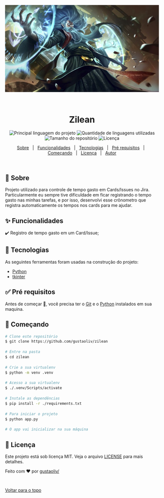 <div align="center" id="top"> 
  <div align="center" id="top"> 
    <img src="Images/zilean_wallpapper.jpg" alt="print"/>
  </div>

  &#xa0;

  <!-- <a href="https://zilean.netlify.com">Demo</a> -->
</div>

<h1 align="center">Zilean</h1>

<p align="center">
  <img alt="Principal linguagem do projeto" src="https://img.shields.io/github/languages/top/gustaoliv/zilean?color=56BEB8">

  <img alt="Quantidade de linguagens utilizadas" src="https://img.shields.io/github/languages/count/gustaoliv/zilean?color=56BEB8">

  <img alt="Tamanho do repositório" src="https://img.shields.io/github/repo-size/gustaoliv/zilean?color=56BEB8">

  <img alt="Licença" src="https://img.shields.io/github/license/gustaoliv/zilean?color=56BEB8">

  <!-- <img alt="Github issues" src="https://img.shields.io/github/issues/gustaoliv/zilean?color=56BEB8" /> -->

  <!-- <img alt="Github forks" src="https://img.shields.io/github/forks/gustaoliv/zilean?color=56BEB8" /> -->

  <!-- <img alt="Github stars" src="https://img.shields.io/github/stars/gustaoliv/zilean?color=56BEB8" /> -->
</p>

<!-- Status -->

<!-- <h4 align="center"> 
	🚧  Zilean 🚀 Em construção...  🚧
</h4> 

<hr> -->

<p align="center">
  <a href="#dart-sobre">Sobre</a> &#xa0; | &#xa0; 
  <a href="#sparkles-funcionalidades">Funcionalidades</a> &#xa0; | &#xa0;
  <a href="#rocket-tecnologias">Tecnologias</a> &#xa0; | &#xa0;
  <a href="#white_check_mark-pré-requisitos">Pré requisitos</a> &#xa0; | &#xa0;
  <a href="#checkered_flag-começando">Começando</a> &#xa0; | &#xa0;
  <a href="#memo-licença">Licença</a> &#xa0; | &#xa0;
  <a href="https://github.com/gustaoliv/" target="_blank">Autor</a>
</p>

<br>

## :dart: Sobre ##

Projeto utilizado para controle de tempo gasto em Cards/Issues no Jira.
Particularmente eu sempre tive dificuldade em ficar registrando o tempo gasto nas minhas tarefas, e por isso, desenvolvi esse crônometro que registra automaticamente os tempos nos cards para me ajudar.

## :sparkles: Funcionalidades ##

:heavy_check_mark: Registro de tempo gasto em um Card/Issue;

## :rocket: Tecnologias ##

As seguintes ferramentas foram usadas na construção do projeto:

- [Python](https://www.python.org/)
- [tkinter](https://docs.python.org/3/library/tkinter.html)

## :white_check_mark: Pré requisitos ##

Antes de começar :checkered_flag:, você precisa ter o [Git](https://git-scm.com) e o [Python](https://www.python.org/) instalados em sua maquina.

## :checkered_flag: Começando ##

```bash
# Clone este repositório
$ git clone https://github.com/gustaoliv/zilean

# Entre na pasta
$ cd zilean

# Crie a sua virtualenv
$ python -m venv .venv

# Acesso a sua virtualenv
$ ./.venv/Scripts/activate

# Instale as dependências
$ pip install -r ./requirements.txt

# Para iniciar o projeto
$ python app.py

# O app vai inicializar na sua máquina
```

## :memo: Licença ##

Este projeto está sob licença MIT. Veja o arquivo [LICENSE](LICENSE.md) para mais detalhes.


Feito com :heart: por <a href="https://github.com/gustaoliv/" target="_blank">gustaoliv/</a>

&#xa0;

<a href="#top">Voltar para o topo</a>
